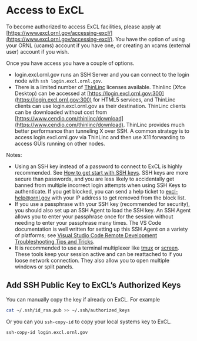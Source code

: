 # Access to ExCL

To become authorized to access ExCL facilities, please apply at [https://www.excl.ornl.gov/accessing-excl/](https://www.excl.ornl.gov/accessing-excl/). You have the option of using your ORNL (ucams) account if you have one, or creating an xcams (external user) account if you wish.

Once you have access you have a couple of options.

* login.excl.ornl.gov runs an SSH Server and you can connect to the login node with `ssh login.excl.ornl.gov`.
* There is a limited number of [ThinLinc](https://www.cendio.com/thinlinc/what-is-thinlinc) licenses available. Thinlinc (Xfce Desktop) can be accessed at [https://login.excl.ornl.gov:300](https://login.excl.ornl.gov:300) for HTML5 services, and ThinLinc clients can use login.excl.ornl.gov as their destination. ThinLinc clients can be downloaded without cost from [https://www.cendio.com/thinlinc/download](https://www.cendio.com/thinlinc/download). ThinLinc provides much better performance than tunneling X over SSH. A common strategy is to access login.excl.ornl.gov via ThinLinc and then use X11 forwarding to access GUIs running on other nodes.

Notes:
- Using an SSH key instead of a password to connect to ExCL is highly recommended. See [How to get start with SSH keys](../software/git.md#ssh-keys-for-authentication). SSH keys are more secure than passwords, and you are less likely to accidentally get banned from multiple incorrect login attempts when using SSH Keys to authenticate. If you get blocked, you can send a help ticket to [excl-help@ornl.gov](mailto:excl-help@ornl.gov) with your IP address to get removed from the block list.
- If you use a passphrase with your SSH key (recommended for security), you should also set up an SSH Agent to load the SSH key. An SSH Agent allows you to enter your passphrase once for the session without needing to enter your passphrase many times. The VS Code documentation is well written for setting up this SSH Agent on a variety of platforms; see [Visual Studio Code Remote Development Troubleshooting Tips and Tricks](https://code.visualstudio.com/docs/remote/troubleshooting#_setting-up-the-ssh-agent).
- It is recommended to use a terminal multiplexer like [tmux](https://github.com/tmux/tmux/wiki) or [screen](https://www.gnu.org/software/screen/). These tools keep your session active and can be reattached to if you loose network connection. They also allow you to open multiple windows or split panels.

## Add SSH Public Key to ExCL’s Authorized Keys

You can manually copy the key if already on ExCL. For example
```bash
cat ~/.ssh/id_rsa.pub >> ~/.ssh/authorized_keys
```

Or you can you `ssh-copy-id` to copy your local systems key to ExCL.
```bash
ssh-copy-id login.excl.ornl.gov
```
